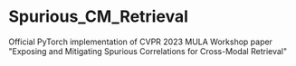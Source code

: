 # Spurious_CM_Retrieval
Official PyTorch implementation of CVPR 2023 MULA Workshop paper "Exposing and Mitigating Spurious Correlations for Cross-Modal Retrieval"
